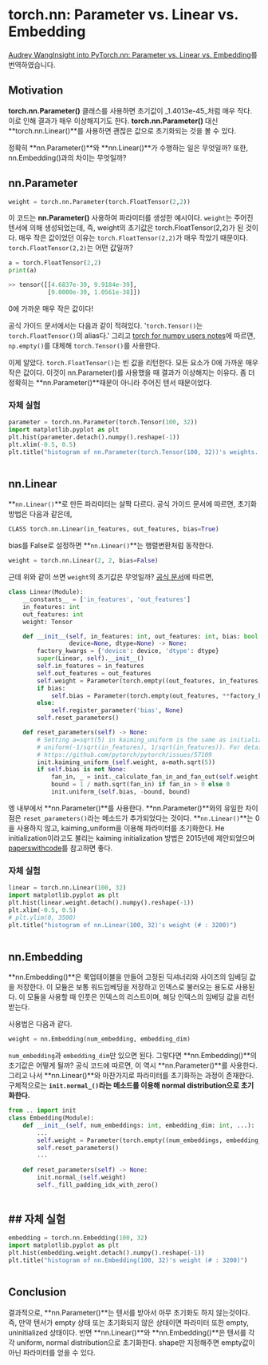 # torch.nn: Parameter vs. Linear vs. Embedding

[Audrey Wang](https://audreywongkg.medium.com/?source=post\_page-----2131e319e463--------------------------------)[Insight into PyTorch.nn: Parameter vs. Linear vs. Embedding](https://audreywongkg.medium.com/pytorch-nn-parameter-vs-nn-linear-2131e319e463)를 번역하였습니다.

## Motivation

**torch.nn.Parameter()** 클래스를 사용하면 초기값이 _1.4013e-45_처럼 매우 작다. 이로 인해 결과가 매우 이상해지기도 한다. **torch.nn.Parameter()** 대신 **torch.nn.Linear()**를 사용하면 괜찮은 값으로 초기화되는 것을 볼 수 있다.

정확히 **nn.Parameter()**와 **nn.Linear()**가 수행하는 일은 무엇일까? 또한, nn.Embedding()과의 차이는 무엇일까?

## nn.Parameter

```python
weight = torch.nn.Parameter(torch.FloatTensor(2,2))
```

이 코드는 **nn.Parameter()** 사용하여 파라미터를 생성한 예시이다. `weight`는 주어진 텐서에 의해 생성되었는데, 즉, weight의 초기값은 torch.FloatTensor(2,2)가 된 것이다. 매우 작은 값이었던 이유는 `torch.FloatTensor(2,2)`가 매우 작았기 때문이다. `torch.FloatTensor(2,2)`는 어떤 값일까?

```python
a = torch.FloatTensor(2,2)
print(a)

>> tensor([[4.6837e-39, 9.9184e-39],
           [9.0000e-39, 1.0561e-38]])
```

0에 가까운 매우 작은 값이다!

공식 가이드 문서에서는 다음과 같이 적혀있다. '`torch.Tensor()`는 `torch.FloatTensor()`의 alias다.' 그리고 [torch for numpy users notes](https://github.com/torch/torch7/wiki/Torch-for-Numpy-users#ones-and-zeros)에 따르면, `np.empty()`를 대체해 `torch.Tensor()`를 사용한다.

이제 알았다. `torch.FloatTensor()`는 빈 값을 리턴한다. 모든 요소가 0에 가까운 매우 작은 값이다. 이것이 nn.Parameter()를 사용했을 때 결과가 이상해지는 이유다. 좀 더 정확히는 **nn.Parameter()**때문이 아니라 주어진 텐서 때문이었다.

### 자체 실험

```python
parameter = torch.nn.Parameter(torch.Tensor(100, 32))
import matplotlib.pyplot as plt
plt.hist(parameter.detach().numpy().reshape(-1))
plt.xlim(-0.5, 0.5)
plt.title("histogram of nn.Parameter(torch.Tensor(100, 32))'s weights. (# : 3200)")
```

<figure><img src="../.gitbook/assets/image.png" alt=""><figcaption></figcaption></figure>

## nn.Linear <a href="#680c" id="680c"></a>

**`nn.Linear()`**로 만든 파라미터는 살짝 다르다. 공식 가이드 문서에 따르면, 초기화 방법은 다음과 같은데,

```python
CLASS torch.nn.Linear(in_features, out_features, bias=True)
```

bias를 False로 설정하면 **`nn.Linear()`**는 행렬변환처럼 동작한다.

```python
weight = torch.nn.Linear(2, 2, bias=False)
```

근데 위와 같이 쓰면 `weight`의 초기값은 무엇일까? [공식 문서](https://pytorch.org/docs/stable/\_modules/torch/nn/modules/linear.html#Linear)에 따르면,

```python
class Linear(Module):
    __constants__ = ['in_features', 'out_features']
    in_features: int
    out_features: int
    weight: Tensor

    def __init__(self, in_features: int, out_features: int, bias: bool = True,
                 device=None, dtype=None) -> None:
        factory_kwargs = {'device': device, 'dtype': dtype}
        super(Linear, self).__init__()
        self.in_features = in_features
        self.out_features = out_features
        self.weight = Parameter(torch.empty((out_features, in_features), **factory_kwargs))
        if bias:
            self.bias = Parameter(torch.empty(out_features, **factory_kwargs))
        else:
            self.register_parameter('bias', None)
        self.reset_parameters()

    def reset_parameters(self) -> None:
        # Setting a=sqrt(5) in kaiming_uniform is the same as initializing with
        # uniform(-1/sqrt(in_features), 1/sqrt(in_features)). For details, see
        # https://github.com/pytorch/pytorch/issues/57109
        init.kaiming_uniform_(self.weight, a=math.sqrt(5))
        if self.bias is not None:
            fan_in, _ = init._calculate_fan_in_and_fan_out(self.weight)
            bound = 1 / math.sqrt(fan_in) if fan_in > 0 else 0
            init.uniform_(self.bias, -bound, bound)
```

엥 내부에서 **nn.Parameter()**를 사용한다. **nn.Parameter()**와의 유일한 차이점은 `reset_parameters()`라는 메소드가 추가되었다는 것이다. **`nn.Linear()`**는 0을 사용하지 않고, kaiming\_uniform을 이용해 파라미터를 초기화한다. He initialization이라고도 불리는 kaiming initialization 방법은 2015년에 제안되었으며 [paperswithcode](https://paperswithcode.com/method/he-initialization)를 참고하면 좋다.

### 자체 실험

```python
linear = torch.nn.Linear(100, 32)
import matplotlib.pyplot as plt
plt.hist(linear.weight.detach().numpy().reshape(-1))
plt.xlim(-0.5, 0.5)
# plt.ylim(0, 3500)
plt.title("histogram of nn.Linear(100, 32)'s weight (# : 3200)")
```

<figure><img src="../.gitbook/assets/image (2).png" alt=""><figcaption></figcaption></figure>

## nn.Embedding

**nn.Embedding()**은 룩업테이블을 만들어 고정된 딕셔너리와 사이즈의 임베딩 값을 저장한다. 이 모듈은 보통 워드임베딩을 저장하고 인덱스로 불러오는 용도로 사용된다. 이 모듈을 사용할 때 인풋은 인덱스의 리스트이며, 해당 인덱스의 임베딩 값을 리턴받는다.

사용법은 다음과 같다.

```python
weight = nn.Embedding(num_embedding, embedding_dim)
```

`num_embedding`과 `embedding_dim`만 있으면 된다. 그렇다면 **nn.Embedding()**의 초기값은 어떻게 될까? 공식 코드에 따르면, 이 역시 **nn.Parameter()**를 사용한다. 그리고 나서 **nn.Linear()**와 마찬가지로 파라미터를 초기화하는 과정이 존재한다. 구체적으로는 **`init.normal_()`라는 메소드를 이용해 normal distribution으로 초기화한다.**

```python
from .. import init
class Embedding(Module):
    def __init__(self, num_embeddings: int, embedding_dim: int, ...):
        ...
        self.weight = Parameter(torch.empty((num_embeddings, embedding_dim), **factory_kwargs))
        self.reset_parameters()
        ...
        
    def reset_parameters(self) -> None:
        init.normal_(self.weight)
        self._fill_padding_idx_with_zero()
    
```

## ## 자체 실험

```python
embedding = torch.nn.Embedding(100, 32)
import matplotlib.pyplot as plt
plt.hist(embedding.weight.detach().numpy().reshape(-1))
plt.title("histogram of nn.Embedding(100, 32)'s weight (# : 3200)")
```

<figure><img src="../.gitbook/assets/image (3) (2).png" alt=""><figcaption></figcaption></figure>

## Conclusion

결과적으로, **nn.Parameter()**는 텐서를 받아서 아무 초기화도 하지 않는것이다. 즉, 만약 텐서가 empty 상태 또는 초기화되지 않은 상태이면 파라미터 또한 empty, uninitialized 상태이다. 반면 **nn.Linear()**와 **nn.Embedding()**은 텐서를 각각 uniform, normal distribution으로 초기화한다. shape만 지정해주면 empty값이 아닌 파라미터를 얻을 수 있다.











